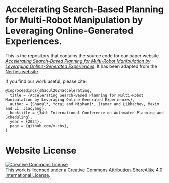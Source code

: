#  Accelerating Search-Based Planning for Multi-Robot Manipulation by Leveraging Online-Generated Experiences.

This is the repository that contains the source code for our paper website [_Accelerating Search-Based Planning for Multi-Robot Manipulation by Leveraging Online-Generated Experiences_](https://x-cbs.github.io/).
It has been adapted from the [Nerfies website](https://nerfies.github.io).

If you find our work useful, please cite:
```
@inproceedings{shaoul2024accelerating,
  title = {Accelerating Search-Based Planning for Multi-Robot Manipulation by Leveraging Online-Generated Experiences},
  author = {Shaoul*, Yorai and Mishani*, Itamar and Likhachev, Maxim and Li, Jiaoyang},
  booktitle = {34th International Conference on Automated Planning and Scheduling},
  year = {2024},
  page = {github.com/x-cbs},
}
```

# Website License
<a rel="license" href="http://creativecommons.org/licenses/by-sa/4.0/"><img alt="Creative Commons License" style="border-width:0" src="https://i.creativecommons.org/l/by-sa/4.0/88x31.png" /></a><br />This work is licensed under a <a rel="license" href="http://creativecommons.org/licenses/by-sa/4.0/">Creative Commons Attribution-ShareAlike 4.0 International License</a>.
